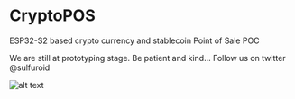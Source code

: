 # CryptoPOS
ESP32-S2 based crypto currency and stablecoin Point of Sale POC

We are still at prototyping stage. Be patient and kind...
Follow us on twitter @sulfuroid

![alt text](http://url/photos/20220413_105609.jpg)


